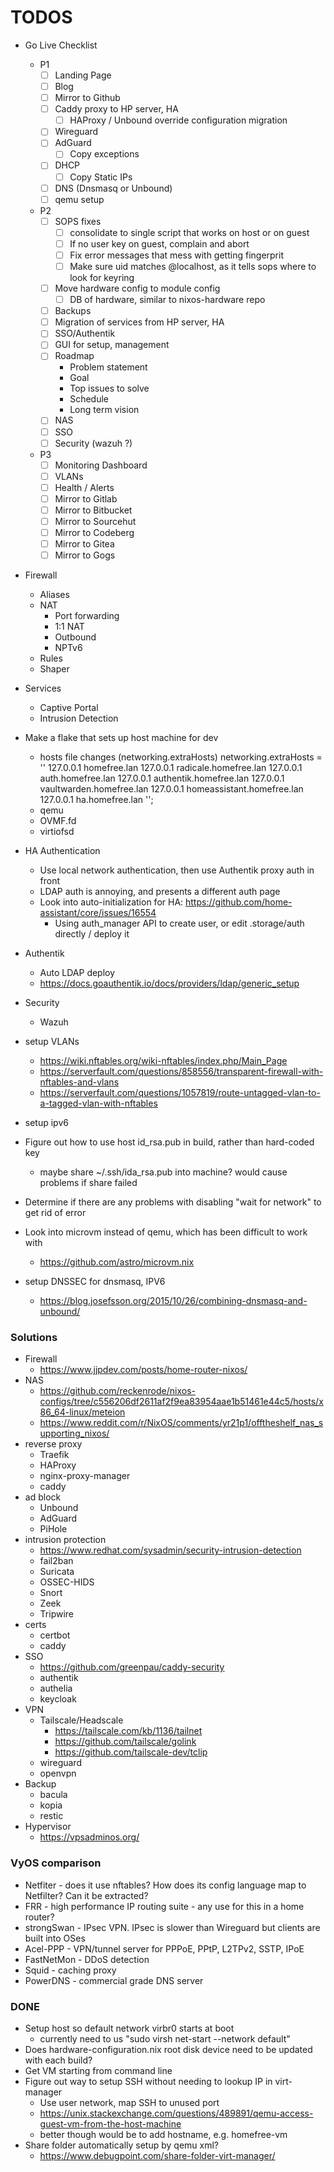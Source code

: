 TODOS
=====

* Go Live Checklist
  * P1
    * [ ] Landing Page
    * [ ] Blog
    * [ ] Mirror to Github
    * [ ] Caddy proxy to HP server, HA
      * [ ] HAProxy / Unbound override configuration migration
    * [ ] Wireguard
    * [ ] AdGuard
      * [ ] Copy exceptions
    * [ ] DHCP
      * [ ] Copy Static IPs
    * [ ] DNS (Dnsmasq or Unbound)
    * [ ] qemu setup
  * P2
    * [ ] SOPS fixes
      * [ ] consolidate to single script that works on host or on guest
      * [ ] If no user key on guest, complain and abort
      * [ ] Fix error messages that mess with getting fingerprit
      * [ ] Make sure uid matches <curruser>@localhost, as it tells sops where to look for keyring
    * [ ] Move hardware config to module config
      * [ ] DB of hardware, similar to nixos-hardware repo
    * [ ] Backups
    * [ ] Migration of services from HP server, HA
    * [ ] SSO/Authentik
    * [ ] GUI for setup, management
    * [ ] Roadmap
      * Problem statement
      * Goal
      * Top issues to solve
      * Schedule
      * Long term vision
    * [ ] NAS
    * [ ] SSO
    * [ ] Security (wazuh ?)
  * P3
    * [ ] Monitoring Dashboard
    * [ ] VLANs
    * [ ] Health / Alerts
    * [ ] Mirror to Gitlab
    * [ ] Mirror to Bitbucket
    * [ ] Mirror to Sourcehut
    * [ ] Mirror to Codeberg
    * [ ] Mirror to Gitea
    * [ ] Mirror to Gogs

* Firewall
  * Aliases
  * NAT
    * Port forwarding
    * 1:1 NAT
    * Outbound
    * NPTv6
  * Rules
  * Shaper
* Services
  * Captive Portal
  * Intrusion Detection


* Make a flake that sets up host machine for dev
  * hosts file changes (networking.extraHosts)
      networking.extraHosts = ''
        127.0.0.1 homefree.lan
        127.0.0.1 radicale.homefree.lan
        127.0.0.1 auth.homefree.lan
        127.0.0.1 authentik.homefree.lan
        127.0.0.1 vaultwarden.homefree.lan
        127.0.0.1 homeassistant.homefree.lan
        127.0.0.1 ha.homefree.lan
      '';
  * qemu
  * OVMF.fd
  * virtiofsd
* HA Authentication
  * Use local network authentication, then use Authentik proxy auth in front
  * LDAP auth is annoying, and presents a different auth page
  * Look into auto-initialization for HA: https://github.com/home-assistant/core/issues/16554
    * Using auth_manager API to create user, or edit .storage/auth directly / deploy it
* Authentik
  * Auto LDAP deploy
  * https://docs.goauthentik.io/docs/providers/ldap/generic_setup
* Security
  * Wazuh
* setup VLANs
  * https://wiki.nftables.org/wiki-nftables/index.php/Main_Page
  * https://serverfault.com/questions/858556/transparent-firewall-with-nftables-and-vlans
  * https://serverfault.com/questions/1057819/route-untagged-vlan-to-a-tagged-vlan-with-nftables
* setup ipv6
* Figure out how to use host id_rsa.pub in build, rather than hard-coded key
  * maybe share ~/.ssh/ida_rsa.pub into machine? would cause problems if share failed
* Determine if there are any problems with disabling "wait for network" to get rid of error
* Look into microvm instead of qemu, which has been difficult to work with
  * https://github.com/astro/microvm.nix
* setup DNSSEC for dnsmasq, IPV6
  * https://blog.josefsson.org/2015/10/26/combining-dnsmasq-and-unbound/

### Solutions
* Firewall
  * https://www.jjpdev.com/posts/home-router-nixos/
* NAS
  * https://github.com/reckenrode/nixos-configs/tree/c556206df2611af2f9ea83954aae1b51461e44c5/hosts/x86_64-linux/meteion
  * https://www.reddit.com/r/NixOS/comments/yr21p1/offtheshelf_nas_supporting_nixos/
* reverse proxy
  * Traefik
  * HAProxy
  * nginx-proxy-manager
  * caddy
* ad block
  * Unbound
  * AdGuard
  * PiHole
* intrusion protection
  * https://www.redhat.com/sysadmin/security-intrusion-detection
  * fail2ban
  * Suricata
  * OSSEC-HIDS
  * Snort
  * Zeek
  * Tripwire
* certs
  * certbot
  * caddy
* SSO
  * https://github.com/greenpau/caddy-security
  * authentik
  * authelia
  * keycloak
* VPN
  * Tailscale/Headscale
    * https://tailscale.com/kb/1136/tailnet
    * https://github.com/tailscale/golink
    * https://github.com/tailscale-dev/tclip
  * wireguard
  * openvpn
* Backup
  * bacula
  * kopia
  * restic
* Hypervisor
  * https://vpsadminos.org/

### VyOS comparison

* Netfiter - does it use nftables? How does its config language map to Netfilter? Can it be extracted?
* FRR - high performance IP routing suite - any use for this in a home router?
* strongSwan - IPsec VPN. IPsec is slower than Wireguard but clients are built into OSes
* Acel-PPP - VPN/tunnel server for PPPoE, PPtP, L2TPv2, SSTP, IPoE
* FastNetMon - DDoS detection
* Squid - caching proxy
* PowerDNS - commercial grade DNS server

### DONE

* Setup host so default network virbr0 starts at boot
  * currently need to us "sudo virsh net-start --network default"
* Does hardware-configuration.nix root disk device need to be updated with each build?
* Get VM starting from command line
* Figure out way to setup SSH without needing to lookup IP in virt-manager
  * Use user network, map SSH to unused port
  * https://unix.stackexchange.com/questions/489891/qemu-access-guest-vm-from-the-host-machine
  * better though would be to add hostname, e.g. homefree-vm
* Share folder automatically setup by qemu xml?
  * https://www.debugpoint.com/share-folder-virt-manager/

